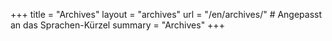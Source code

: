+++
title = "Archives"
layout = "archives"
url = "/en/archives/"  # Angepasst an das Sprachen-Kürzel
summary = "Archives"
+++
